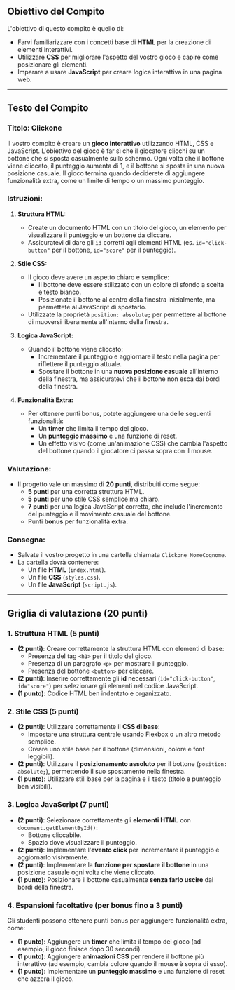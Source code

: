 ## **Obiettivo del Compito**
L'obiettivo di questo compito è quello di:
- Farvi familiarizzare con i concetti base di **HTML** per la creazione di elementi interattivi.
- Utilizzare **CSS** per migliorare l'aspetto del vostro gioco e capire come posizionare gli elementi.
- Imparare a usare **JavaScript** per creare logica interattiva in una pagina web.

---

## **Testo del Compito**

### **Titolo: Clickone**
Il vostro compito è creare un **gioco interattivo** utilizzando HTML, CSS e JavaScript. L'obiettivo del gioco è far sì che il giocatore clicchi su un bottone che si sposta casualmente sullo schermo. Ogni volta che il bottone viene cliccato, il punteggio aumenta di 1, e il bottone si sposta in una nuova posizione casuale. Il gioco termina quando deciderete di aggiungere funzionalità extra, come un limite di tempo o un massimo punteggio.

### **Istruzioni:**
1. **Struttura HTML:**
   - Create un documento HTML con un titolo del gioco, un elemento per visualizzare il punteggio e un bottone da cliccare.
   - Assicuratevi di dare gli `id` corretti agli elementi HTML (es. `id="click-button"` per il bottone, `id="score"` per il punteggio).
   
2. **Stile CSS:**
   - Il gioco deve avere un aspetto chiaro e semplice:
     - Il bottone deve essere stilizzato con un colore di sfondo a scelta e testo bianco.
     - Posizionate il bottone al centro della finestra inizialmente, ma permettete al JavaScript di spostarlo.
   - Utilizzate la proprietà `position: absolute;` per permettere al bottone di muoversi liberamente all'interno della finestra.

3. **Logica JavaScript:**
   - Quando il bottone viene cliccato:
     - Incrementare il punteggio e aggiornare il testo nella pagina per riflettere il punteggio attuale.
     - Spostare il bottone in una **nuova posizione casuale** all'interno della finestra, ma assicuratevi che il bottone non esca dai bordi della finestra.
   
4. **Funzionalità Extra:**
   - Per ottenere punti bonus, potete aggiungere una delle seguenti funzionalità:
     - Un **timer** che limita il tempo del gioco.
     - Un **punteggio massimo** e una funzione di reset.
     - Un effetto visivo (come un'animazione CSS) che cambia l'aspetto del bottone quando il giocatore ci passa sopra con il mouse.

### **Valutazione:**
- Il progetto vale un massimo di **20 punti**, distribuiti come segue:
  - **5 punti** per una corretta struttura HTML.
  - **5 punti** per uno stile CSS semplice ma chiaro.
  - **7 punti** per una logica JavaScript corretta, che include l'incremento del punteggio e il movimento casuale del bottone.
  - Punti **bonus** per funzionalità extra.

### **Consegna:**
- Salvate il vostro progetto in una cartella chiamata `Clickone_NomeCognome`.
- La cartella dovrà contenere:
  - Un file **HTML** (`index.html`).
  - Un file **CSS** (`styles.css`).
  - Un file **JavaScript** (`script.js`).

---

## **Griglia di valutazione (20 punti)**

### **1. Struttura HTML (5 punti)**
- **(2 punti)**: Creare correttamente la struttura HTML con elementi di base:
  - Presenza del tag `<h1>` per il titolo del gioco.
  - Presenza di un paragrafo `<p>` per mostrare il punteggio.
  - Presenza del bottone `<button>` per cliccare.
- **(2 punti)**: Inserire correttamente gli **id** necessari (`id="click-button"`, `id="score"`) per selezionare gli elementi nel codice JavaScript.
- **(1 punto)**: Codice HTML ben indentato e organizzato.

### **2. Stile CSS (5 punti)**
- **(2 punti)**: Utilizzare correttamente il **CSS di base**:
  - Impostare una struttura centrale usando Flexbox o un altro metodo semplice.
  - Creare uno stile base per il bottone (dimensioni, colore e font leggibili).
- **(2 punti)**: Utilizzare il **posizionamento assoluto** per il bottone (`position: absolute;`), permettendo il suo spostamento nella finestra.
- **(1 punto)**: Utilizzare stili base per la pagina e il testo (titolo e punteggio ben visibili).

### **3. Logica JavaScript (7 punti)**
- **(2 punti)**: Selezionare correttamente gli **elementi HTML** con `document.getElementById()`:
  - Bottone cliccabile.
  - Spazio dove visualizzare il punteggio.
- **(2 punti)**: Implementare l'**evento click** per incrementare il punteggio e aggiornarlo visivamente.
- **(2 punti)**: Implementare la **funzione per spostare il bottone** in una posizione casuale ogni volta che viene cliccato.
- **(1 punto)**: Posizionare il bottone casualmente **senza farlo uscire** dai bordi della finestra.

### **4. Espansioni facoltative (per bonus fino a 3 punti)**
Gli studenti possono ottenere punti bonus per aggiungere funzionalità extra, come:
- **(1 punto)**: Aggiungere un **timer** che limita il tempo del gioco (ad esempio, il gioco finisce dopo 30 secondi).
- **(1 punto)**: Aggiungere **animazioni CSS** per rendere il bottone più interattivo (ad esempio, cambia colore quando il mouse è sopra di esso).
- **(1 punto)**: Implementare un **punteggio massimo** e una funzione di reset che azzera il gioco.

